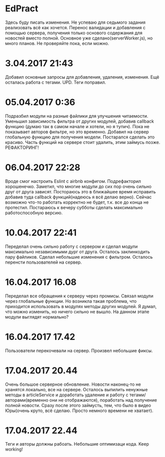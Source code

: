# EdPract
Здесь буду писать изменения.
Не успеваю для седьмого задания реализовать всё как хочется. Перенос валидации и добавления с помощью сервера, получения только основого
содержания для новостей вместо полной. Основное уже сделано(serverWorker.js), но много планов. Не проверяйте пока, если можно.
# 3.04.2017 21:43
Добавил основные запросы для добавления, удаления, изменения. Ещё осталась работа с тегами. 
UPD. Теги поправил.
# 05.04.2017 0:36
Подразбил модули на разные файлики для улучшения читаемости. Уменьшил зависимость фильтра от других модулей, добавив callback функцию
(думаю так в самом начале и хотели, но я тупич). Пока не показывает авторов фильтре, но это временно.
Добавил на сервер глобальную функцию для получения модели. Постарался сделать это красиво. Часть функций на сервере стоит удалить, этим займусь позже.
РЕФАКТОРИНГ!
# 06.04.2017 22:28
Вроде смог настроить Eslint с airbnb конфигом. Подрефакторил хорошенечко. Заметил, что многие модули до сих пор очень сильно друг от друга зависят. Постораюсь это в ближайшее время исправить добавив туда callback функций(надеюсь я всё делаю верно). Сейчас возможно что-то работать корректно не будет, т.к. все до конца не протестил. Постараюсь к вечеру субботы сделать максимально работоспособную версию.
# 10.04.2017 22:41
Переделал очень сильно работу с сервером и сделал модули максимально независимыми дург от друга. Осталось заклинкодить пару файликов.
Сделал небольшие изменения с фильтром. Осталось перенсти пользователей на сервер.
# 16.04.2017 16.08
Переделал все обращения к серверу через промисы. Связал модули через глобальные функции. Но возникла такая проблема, что приходится использовать
в модулях методы других модулей. Я думал, что можно изменить, но ничего сильно не вышло. На данном этапе модули выглядят нормально?
# 16.04.2017 17.42
Пользователи перекочевали на сервер. Произвел небольшие фиксы.
# 17.04.2017 20.44
Очень большое серверное обновление. Новости наконец-то не хранятся локально, все на сервере. Осталось выпилить ненужные методы в
articleService и доработать удаление и работу с тегами/авторами(временно они не отображаются), поработать над получение полной новости. Сразу после этого займусть, тем, что было в 
видео Юры(очень круто, всё сделаю. Просто немного времени не хватает). 
# 17.04.2017 22.44
Теги и авторы должны рабоать. Небольшие оптимизаци кода. Keep working!